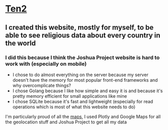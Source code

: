 # [Ten2](https://ten2.will-mccall.com)
## I created this website, mostly for myself, to be able to see religious data about every country in the world
### I did this because I think the Joshua Project website is hard to work with (especially on mobile)

* I chose to do almost everything on the server because my server doesn't have the memory for most popular front-end frameworks and why overcomplicate things?
* I chose Golang because I like how simple and easy it is and because it's pretty memory efficient for small applications like mine
* I chose SQLite because it's fast and lightweight (especially for read operations which is most of what this website needs to do)

I'm particularly proud of all the [maps](helpers/maps), I used Plotly and Google Maps for all the geolocation stuff and Joshua Project to get all my data
